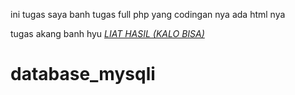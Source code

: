 ini tugas saya banh tugas full php yang codingan nya ada html nya

tugas akang banh hyu
<a href="https://bayu-sumantri.github.io/tugas-php/"><i>LIAT HASIL 
(KALO BISA)</i></a>
# database_mysqli
